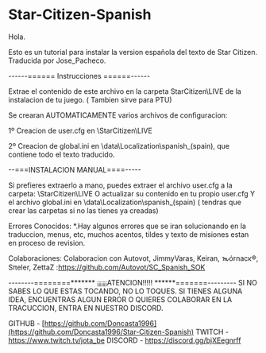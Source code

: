 # Star-Citizen-Spanish
Hola.

Esto es un tutorial para instalar la version española del texto de Star Citizen.
Traducida por Jose_Pacheco.


------======   Instrucciones   ======------

Extrae el contenido de este archivo en la carpeta StarCitizen\LIVE de la instalacion de tu juego. ( Tambien sirve para PTU)

Se crearan AUTOMATICAMENTE varios archivos de configuracion:

1º Creacion de user.cfg en \StarCitizen\LIVE 

2º Creacion de global.ini en \data\Localization\spanish_(spain), que contiene todo el texto traducido.



--===INSTALACION MANUAL====-----

Si prefieres extraerlo a mano, puedes extraer el archivo user.cfg a la carpeta: \StarCitizen\LIVE 
O actualizar su contenido en tu propio user.cfg
Y el archivo global.ini en \data\Localization\spanish_(spain)  ( tendras que crear las carpetas si no las tienes ya creadas)





Errores Conocidos: 
*.Hay algunos errores que se iran solucionando en la traduccion, menus, etc, muchos acentos, tildes y texto de misiones estan en proceso de revision.


Colaboraciones:
Colaboracion con Autovot, JimmyVaras, Keiran, 𐒝órnacκ®, Sπeler, ZettaZ :https://github.com/Autovot/SC_Spanish_SOK


--------========*******   ¡¡¡¡¡ATENCION!!!!! ******=======---------
SI NO SABES LO QUE ESTAS TOCANDO, NO LO TOQUES.
SI TIENES ALGUNA IDEA, ENCUENTRAS ALGUN ERROR O QUIERES COLABORAR EN LA TRACUCCION, ENTRA EN NUESTRO DISCORD.

GITHUB - [https://github.com/Doncasta1996](https://github.com/Doncasta1996/Star-Citizen-Spanish)
TWITCH - https://www.twitch.tv/jota_be
DISCORD - https://discord.gg/bjXEegnrff
